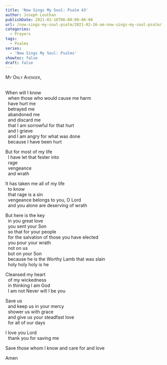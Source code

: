 ```yaml
---
title: 'Now Sings My Soul: Psalm 43'
author: Joseph Louthan
publishDate: 2021-02-16T06:00:00-06:00
url: /now-sings-my-soul-psalm/2021-02-16-am-now-sings-my-soul-psalm/
categories:
  - Prayers
tags:
  - Psalms
series:
  - 'Now Sings My Soul: Psalms'
showtoc: false
draft: false
---
```

<div style="font-variant: small-caps;">
My Only Avenger,
</div>
&nbsp;

When will I know  
  when those who would cause me harm  
  have hurt me  
  betrayed me  
  abandoned me  
  and discard me  
  that I am sorrowful for that hurt  
  and I grieve  
  and I am angry for what was done  
  because I have been hurt  

But for most of my life  
  I have let that fester into  
  rage  
  vengeance  
  and wrath  

It has taken me all of my life  
  to know  
  that rage is a sin  
  vengeance belongs to you, O Lord  
  and you alone are deserving of wrath  

But here is the key  
  in you great love  
  you sent your Son  
  so that for your people  
  for the salvation of those you have elected  
  you pour your wrath  
  not on us  
  but on your Son  
  because he is the Worthy Lamb that was slain  
  holy holy holy is he  

Cleansed my heart  
  of my wickedness  
  in thinking I am God  
  I am not Never will I be you  

Save us  
  and keep us in your mercy  
  shower us with grace  
  and give us your steadfast love  
  for all of our days  

I love you Lord  
  thank you for saving me  

Save those whom I know and care for and love  

Amen  
